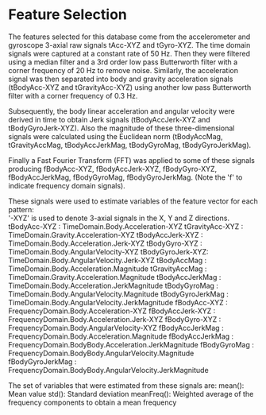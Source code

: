 Feature Selection 
=================

The features selected for this database come from the accelerometer and gyroscope 3-axial raw signals tAcc-XYZ and tGyro-XYZ. The time 
domain signals were captured at a constant rate of 50 Hz. Then they were filtered using a median filter and a 3rd order low pass 
Butterworth filter with a corner frequency of 20 Hz to remove noise. Similarly, the acceleration signal was then separated into body 
and gravity acceleration signals (tBodyAcc-XYZ and tGravityAcc-XYZ) using another low pass Butterworth filter with a corner frequency 
of 0.3 Hz. 

Subsequently, the body linear acceleration and angular velocity were derived in time to obtain Jerk signals (tBodyAccJerk-XYZ and 
tBodyGyroJerk-XYZ). Also the magnitude of these three-dimensional signals were calculated using the Euclidean norm (tBodyAccMag, 
tGravityAccMag, tBodyAccJerkMag, tBodyGyroMag, tBodyGyroJerkMag). 

Finally a Fast Fourier Transform (FFT) was applied to some of these signals producing fBodyAcc-XYZ, fBodyAccJerk-XYZ, fBodyGyro-XYZ, 
fBodyAccJerkMag, fBodyGyroMag, fBodyGyroJerkMag. (Note the 'f' to indicate frequency domain signals). 

These signals were used to estimate variables of the feature vector for each pattern:  
'-XYZ' is used to denote 3-axial signals in the X, Y and Z directions.
tBodyAcc-XYZ     : TimeDomain.Body.Acceleration-XYZ
tGravityAcc-XYZ  : TimeDomain.Gravity.Acceleration-XYZ
tBodyAccJerk-XYZ : TimeDomain.Body.Acceleration.Jerk-XYZ
tBodyGyro-XYZ	 : TimeDomain.Body.AngularVelocity-XYZ
tBodyGyroJerk-XYZ: TimeDomain.Body.AngularVelocity.Jerk-XYZ
tBodyAccMag      : TimeDomain.Body.Acceleration.Magnitude
tGravityAccMag   : TimeDomain.Gravity.Acceleration.Magnitude
tBodyAccJerkMag  : TimeDomain.Body.Acceleration.JerkMagnitude
tBodyGyroMag     : TimeDomain.Body.AngularVelocity.Magnitude
tBodyGyroJerkMag : TimeDomain.Body.AngularVelocity.JerkMagnitude
fBodyAcc-XYZ     : FrequencyDomain.Body.Acceleration-XYZ
fBodyAccJerk-XYZ : FrequencyDomain.Body.Acceleration.Jerk-XYZ
fBodyGyro-XYZ    : FrequencyDomain.Body.AngularVelocity-XYZ
fBodyAccJerkMag  : FrequencyDomain.Body.Acceleration.Magnitude
fBodyAccJerkMag  : FrequencyDomain.BodyBody.Acceleration.JerkMagnitude
fBodyGyroMag     : FrequencyDomain.BodyBody.AngularVelocity.Magnitude
fBodyGyroJerkMag : FrequencyDomain.BodyBody.AngularVelocity.JerkMagnitude


The set of variables that were estimated from these signals are: 
mean(): Mean value
std(): Standard deviation
meanFreq(): Weighted average of the frequency components to obtain a mean frequency


